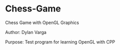 # Chess-Game
Chess Game with OpenGL Graphics

Author: Dylan Varga

Purpose: Test program for learning OpenGL with CPP

